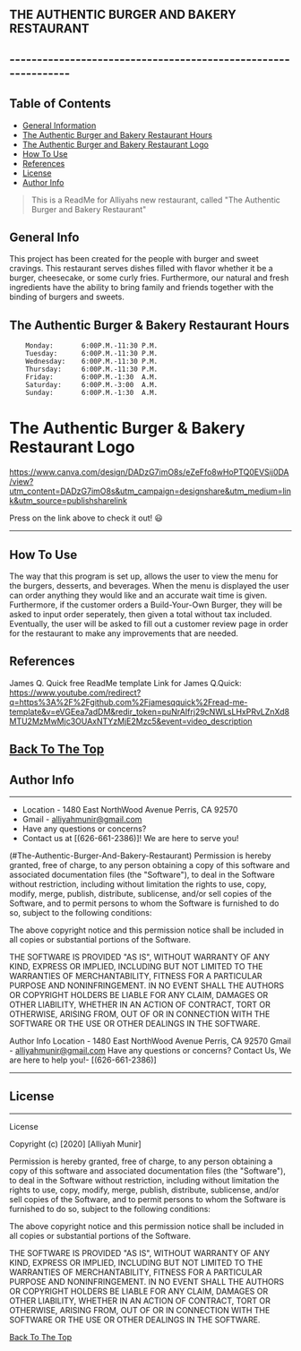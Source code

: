 ## THE AUTHENTIC BURGER AND BAKERY RESTAURANT
## --------------------------------------------------------------
## Table of Contents
- [General Information](#GeneralInformation)
- [The Authentic Burger and Bakery Restaurant Hours](#The-Authentic-Burger-and-Bakery-Restaurant-Hours)
- [The Authentic Burger and Bakery Restaurant Logo](#The-Authentic-Burger-and-Bakery-Restaurant-Logo)
- [How To Use](#how-to-use)
- [References](#references)
- [License](#license)
- [Author Info](#author-info)

> This is a ReadMe for Alliyahs new restaurant, called "The Authentic Burger and Bakery Restaurant"

## General Info
This project has been created for the people with burger and sweet cravings. This restaurant serves dishes filled with flavor whether it be a burger, cheesecake, or some curly fries. Furthermore, our natural and fresh ingredients have the ability to bring family and friends together with the binding of burgers and sweets. 

	
## The Authentic Burger & Bakery Restaurant Hours
        Monday:       6:00P.M.-11:30 P.M.
        Tuesday:      6:00P.M.-11:30 P.M.
        Wednesday:    6:00P.M.-11:30 P.M.
        Thursday:     6:00P.M.-11:30 P.M.
        Friday:       6:00P.M.-1:30  A.M. 
        Saturday:     6:00P.M.-3:00  A.M. 
        Sunday:       6:00P.M.-1:30  A.M.

# The Authentic Burger & Bakery Restaurant Logo

https://www.canva.com/design/DADzG7imO8s/eZeFfo8wHoPTQ0EVSij0DA/view?utm_content=DADzG7imO8s&utm_campaign=designshare&utm_medium=link&utm_source=publishsharelink

Press on the link above to check it out! 😃

---

## How To Use
The way that this program is set up, allows the user to view the menu for the burgers, desserts, and beverages. When the menu is displayed the user can order anything they would like and an accurate wait time is given. Furthermore, if the customer orders a Build-Your-Own Burger, they will be asked to input order seperately, then given a total without tax included. Eventually, the user will be asked to fill out a customer review page in order for the restaurant to make any improvements that are needed.



## References

 James Q. Quick free ReadMe template 
 Link for James Q.Quick: https://www.youtube.com/redirect?q=https%3A%2F%2Fgithub.com%2Fjamesqquick%2Fread-me-template&v=eVGEea7adDM&redir_token=puNrAIfrj29cNWLsLHxPRvLZnXd8MTU2MzMwMjc3OUAxNTYzMjE2Mzc5&event=video_description

[Back To The Top](#The-Authentic-Burger-and-Bakery-Restaurant)
---

## Author Info

---
- Location - 1480 East NorthWood Avenue Perris, CA 92570
- Gmail - [alliyahmunir@gmail.com](https://gmail.com/alliyahmunir)
- Have any questions or concerns?
- Contact us at [(626-661-2386)]! We are here to serve you!


(#The-Authentic-Burger-And-Bakery-Restaurant)
Permission is hereby granted, free of charge, to any person obtaining a copy of this software and associated documentation files (the "Software"), to deal in the Software without restriction, including without limitation the rights to use, copy, modify, merge, publish, distribute, sublicense, and/or sell copies of the Software, and to permit persons to whom the Software is furnished to do so, subject to the following conditions:

The above copyright notice and this permission notice shall be included in all copies or substantial portions of the Software.

THE SOFTWARE IS PROVIDED "AS IS", WITHOUT WARRANTY OF ANY KIND, EXPRESS OR IMPLIED, INCLUDING BUT NOT LIMITED TO THE WARRANTIES OF MERCHANTABILITY, FITNESS FOR A PARTICULAR PURPOSE AND NONINFRINGEMENT. IN NO EVENT SHALL THE AUTHORS OR COPYRIGHT HOLDERS BE LIABLE FOR ANY CLAIM, DAMAGES OR OTHER LIABILITY, WHETHER IN AN ACTION OF CONTRACT, TORT OR OTHERWISE, ARISING FROM, OUT OF OR IN CONNECTION WITH THE SOFTWARE OR THE USE OR OTHER DEALINGS IN THE SOFTWARE.



Author Info
Location - 1480 East NorthWood Avenue Perris, CA 92570
Gmail - alliyahmunir@gmail.com
Have any questions or concerns? Contact Us, We are here to help you!- [(626-661-2386)]

---


## License

---

 License

Copyright (c) [2020] [Alliyah Munir]

Permission is hereby granted, free of charge, to any person obtaining a copy
of this software and associated documentation files (the "Software"), to deal
in the Software without restriction, including without limitation the rights
to use, copy, modify, merge, publish, distribute, sublicense, and/or sell
copies of the Software, and to permit persons to whom the Software is
furnished to do so, subject to the following conditions:

The above copyright notice and this permission notice shall be included in all
copies or substantial portions of the Software.

THE SOFTWARE IS PROVIDED "AS IS", WITHOUT WARRANTY OF ANY KIND, EXPRESS OR
IMPLIED, INCLUDING BUT NOT LIMITED TO THE WARRANTIES OF MERCHANTABILITY,
FITNESS FOR A PARTICULAR PURPOSE AND NONINFRINGEMENT. IN NO EVENT SHALL THE
AUTHORS OR COPYRIGHT HOLDERS BE LIABLE FOR ANY CLAIM, DAMAGES OR OTHER
LIABILITY, WHETHER IN AN ACTION OF CONTRACT, TORT OR OTHERWISE, ARISING FROM,
OUT OF OR IN CONNECTION WITH THE SOFTWARE OR THE USE OR OTHER DEALINGS IN THE
SOFTWARE.

[Back To The Top](#The-Authentic-Burger-and-Bakery-Restaurant)
